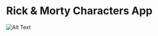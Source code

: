 # Rick & Morty Characters App

![Alt Text](https://gist.github.com/jacobra19/180a0d4b623fbc7c80a2209e89295ed3)
